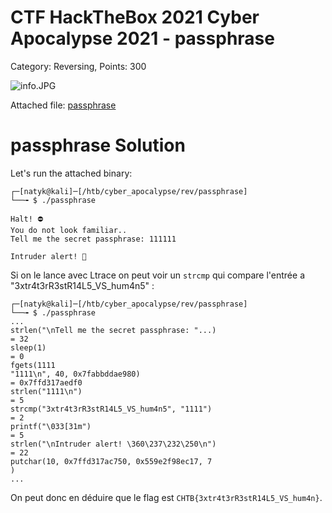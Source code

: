 # CTF HackTheBox 2021 Cyber Apocalypse 2021 - passphrase

Category: Reversing, Points: 300

![info.JPG](https://user-images.githubusercontent.com/30731432/120116735-d8fbe800-c189-11eb-944a-7519b1c3e6ac.png)

Attached file: [passphrase](passphrase)

# passphrase Solution

Let's run the attached binary:

```console
┌─[natyk@kali]─[/htb/cyber_apocalypse/rev/passphrase]
└──╼ $ ./passphrase 

Halt! ⛔
You do not look familiar..
Tell me the secret passphrase: 111111

Intruder alert! 🚨

```

Si on le lance avec Ltrace on peut voir un ```strcmp``` qui compare l'entrée a "3xtr4t3rR3stR14L5_VS_hum4n5" :

```console
┌─[natyk@kali]─[/htb/cyber_apocalypse/rev/passphrase]
└──╼ $ ./passphrase 
...
strlen("\nTell me the secret passphrase: "...)                                                         = 32
sleep(1)                                                                                               = 0
fgets(1111
"1111\n", 40, 0x7fabbddae980)                                                                    = 0x7ffd317aedf0
strlen("1111\n")                                                                                       = 5
strcmp("3xtr4t3rR3stR14L5_VS_hum4n5", "1111")                                                          = 2
printf("\033[31m")                                                                                     = 5
strlen("\nIntruder alert! \360\237\232\250\n")                                                         = 22                                                            
putchar(10, 0x7ffd317ac750, 0x559e2f98ec17, 7                                                                                                                          
)                                   
...
```
On peut donc en déduire que le flag est ```CHTB{3xtr4t3rR3stR14L5_VS_hum4n}```.
